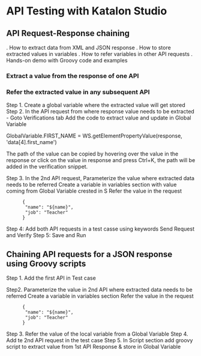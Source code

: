# API Testing with Katalon Studio


## API Request-Response chaining

 . How to extract data from XML and JSON response
 . How to store extracted values in variables 
 . How to refer variables in other API requests
 . Hands-on demo with Groovy code and examples

### Extract a value from the response of one API
### Refer the extracted value in any subsequent API

  Step 1. Create a global variable where the extracted value will get stored
  Step 2. In the API request from where response value needs to be extracted - Goto Verifications tab Add the code to extract value and update in Global Variable
  
  GlobalVariable.FIRST_NAME = WS.getElementPropertyValue(response, 'data[4].first_name')
  
  The path of the value can be copied by hovering over the value in the response or click on the value in response and press Ctrl+K, the path will be added in the verification snippet.
  
  Step 3. In the 2nd API request, Parameterize the value where extracted data needs to be referred
          Create a variable in variables section with value coming from Global Variable crested in S Refer the value in the request
          
          {
           "name": "${name}",
           "job": "Teacher"
          }
          
  Step 4: Add both API requests in a test casse using keywords Send Request and Verify
  Step 5: Save and Run
  
 ## Chaining API requests for a JSON response using Groovy scripts
 
   Step 1. Add the first API in Test case 
 
   Step2. Parameterize the value in 2nd API where extracted data needs to be referred
         Create a variable in variables section
         Refer the value in the request
          
          {
           "name": "${name}",
           "job": "Teacher"
          }
          
  Step 3. Refer the value of the local variable from a Global Variable
  Step 4. Add te 2nd API request in the test case
  Step 5. In Script section add groovy script to extract value from 1st API Response & store in Global Variable
   
    